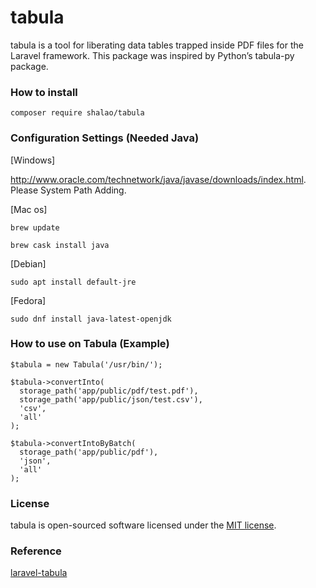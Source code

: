 # tabula
tabula is a tool for liberating data tables trapped inside PDF files for the Laravel framework. This package was inspired by Python’s tabula-py package.

### How to install


```
composer require shalao/tabula
```

### Configuration Settings (Needed Java)

[Windows]

http://www.oracle.com/technetwork/java/javase/downloads/index.html.
Please System Path Adding.

[Mac os]

```
brew update
```
```
brew cask install java
```

[Debian]

```
sudo apt install default-jre
```

[Fedora]

```
sudo dnf install java-latest-openjdk
```

### How to use on Tabula (Example)

```
$tabula = new Tabula('/usr/bin/');

$tabula->convertInto(
  storage_path('app/public/pdf/test.pdf'),
  storage_path('app/public/json/test.csv'),
  'csv',
  'all'
);

$tabula->convertIntoByBatch(
  storage_path('app/public/pdf'),
  'json',
  'all'
);
```

### License

tabula is open-sourced software licensed under the [MIT license](https://opensource.org/licenses/MIT).

### Reference
[laravel-tabula](https://github.com/initred/laravel-tabula) 
